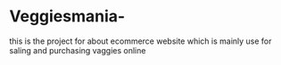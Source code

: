 # Veggiesmania-
this is the project for about ecommerce website which is mainly use for saling and purchasing vaggies online  
